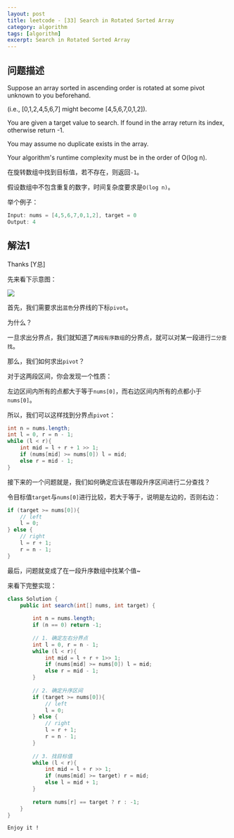```yaml
---
layout: post
title: leetcode - [33] Search in Rotated Sorted Array
category: algorithm
tags: [algorithm]
excerpt: Search in Rotated Sorted Array
---
```


## 问题描述  


Suppose an array sorted in ascending order is rotated at some pivot unknown to you beforehand.  

(i.e., [0,1,2,4,5,6,7] might become [4,5,6,7,0,1,2]).  

You are given a target value to search. If found in the array return its index, otherwise return -1.  

You may assume no duplicate exists in the array.  

Your algorithm's runtime complexity must be in the order of O(log n).  

在旋转数组中找到目标值，若不存在，则返回`-1`。  

假设数组中不包含重复的数字，时间复杂度要求是`O(log n)`。  



举个例子：  

``` java
Input: nums = [4,5,6,7,0,1,2], target = 0
Output: 4
```


## 解法1  

Thanks [Y总]  

先来看下示意图：  

![](https://yyc-images.oss-cn-beijing.aliyuncs.com/leetcode_33_key.png)  


首先，我们需要求出`蓝色`分界线的下标`pivot`。  

为什么？  

一旦求出分界点，我们就知道了`两段有序数组`的分界点，就可以对某一段进行`二分查找`。  

那么，我们如何求出`pivot`？  

对于这两段区间，你会发现一个性质：  

左边区间内所有的点都大于等于`nums[0]`，而右边区间内所有的点都小于`nums[0]`。  

所以，我们可以这样找到分界点`pivot`：  

``` java
int n = nums.length;
int l = 0, r = n - 1;
while (l < r){
    int mid = l + r + 1 >> 1;
    if (nums[mid] >= nums[0]) l = mid;
    else r = mid - 1;
}
```

接下来的一个问题就是，我们如何确定应该在哪段升序区间进行二分查找？  

令目标值`target`与`nums[0]`进行比较，若大于等于，说明是左边的，否则右边： 


``` java
if (target >= nums[0]){
    // left
    l = 0;
} else {
    // right
    l = r + 1;
    r = n - 1;
}
```

最后，问题就变成了在一段升序数组中找某个值~  


来看下完整实现：  


``` java
class Solution {
    public int search(int[] nums, int target) {
        
        int n = nums.length;
        if (n == 0) return -1;
        
        // 1. 确定左右分界点
        int l = 0, r = n - 1;
        while (l < r){
            int mid = l + r + 1>> 1;
            if (nums[mid] >= nums[0]) l = mid;
            else r = mid - 1;
        }
        
        // 2. 确定升序区间
        if (target >= nums[0]){
            // left
            l = 0;
        } else {
            // right
            l = r + 1;
            r = n - 1;
        }
        
        // 3. 找目标值
        while (l < r){
            int mid = l + r >> 1;
            if (nums[mid] >= target) r = mid;
            else l = mid + 1;
        }
        
        return nums[r] == target ? r : -1;
    }
}
```

`Enjoy it ! `